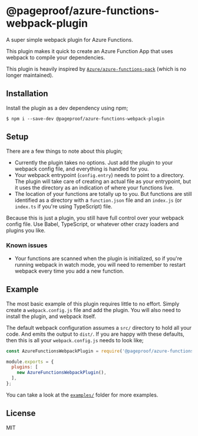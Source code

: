 # @pageproof/azure-functions-webpack-plugin

A super simple webpack plugin for Azure Functions.

This plugin makes it quick to create an Azure Function App that uses webpack to compile your dependencies.

This plugin is heavily inspired by [`Azure/azure-functions-pack`](https://github.com/Azure/azure-functions-pack) (which is no longer maintained).

## Installation

Install the plugin as a dev dependency using npm;

```
$ npm i --save-dev @pageproof/azure-functions-webpack-plugin
```

## Setup

There are a few things to note about this plugin;

- Currently the plugin takes no options. Just add the plugin to your webpack config file, and everything is handled for you.
- Your webpack entrypoint (`config.entry`) needs to point to a directory. The plugin will take care of creating an actual file as your entrypoint, but it uses the directory as an indication of where your functions live.
- The location of your functions are totally up to you. But functions are still identified as a directory with a `function.json` file and an `index.js` (or `index.ts` if you're using TypeScript) file.

Because this is just a plugin, you still have full control over your webpack config file. Use Babel, TypeScript, or whatever other crazy loaders and plugins you like.

### Known issues

- Your functions are scanned when the plugin is initialized, so if you're running webpack in watch mode, you will need to remember to restart webpack every time you add a new function.

## Example

The most basic example of this plugin requires little to no effort. Simply create a `webpack.config.js` file and add the plugin. You will also need to install the plugin, and webpack itself.

The default webpack configuration assumes a `src/` directory to hold all your code. And emits the output to `dist/`. If you are happy with these defaults, then this is all your `webpack.config.js` needs to look like;

```js
const AzureFunctionsWebpackPlugin = require('@pageproof/azure-functions-webpack-plugin');

module.exports = {
  plugins: [
    new AzureFunctionsWebpackPlugin(),
  ],
};
```

You can take a look at the [`examples/`](./examples) folder for more examples.

## License

MIT
